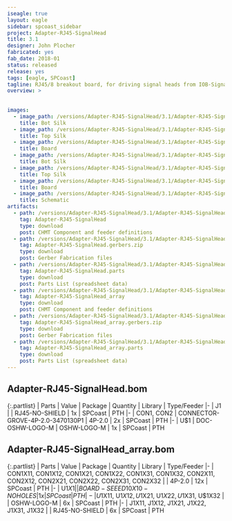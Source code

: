 ```yaml
---
iseagle: true
layout: eagle
sidebar: spcoast_sidebar
project: Adapter-RJ45-SignalHead
title: 3.1
designer: John Plocher
fabricated: yes
fab_date: 2018-01
status: released
release: yes
tags: [eagle, SPCoast]
tagline: RJ45/8 breakout board, for driving signal heads from IOB-Signal
overview: >
    
    
images:
  - image_path: /versions/Adapter-RJ45-SignalHead/3.1/Adapter-RJ45-SignalHead-3.1.bot.brd.png
    title: Bot Silk
  - image_path: /versions/Adapter-RJ45-SignalHead/3.1/Adapter-RJ45-SignalHead-3.1.top.brd.png
    title: Top Silk
  - image_path: /versions/Adapter-RJ45-SignalHead/3.1/Adapter-RJ45-SignalHead-3.1.brd.png
    title: Board
  - image_path: /versions/Adapter-RJ45-SignalHead/3.1/Adapter-RJ45-SignalHead_array-3.1.bot.brd.png
    title: Bot Silk
  - image_path: /versions/Adapter-RJ45-SignalHead/3.1/Adapter-RJ45-SignalHead_array-3.1.top.brd.png
    title: Top Silk
  - image_path: /versions/Adapter-RJ45-SignalHead/3.1/Adapter-RJ45-SignalHead_array-3.1.brd.png
    title: Board
  - image_path: /versions/Adapter-RJ45-SignalHead/3.1/Adapter-RJ45-SignalHead-3.1.sch.png
    title: Schematic
artifacts:
  - path: /versions/Adapter-RJ45-SignalHead/3.1/Adapter-RJ45-SignalHead-3.1.dpv
    tag: Adapter-RJ45-SignalHead
    type: download
    post: CHMT Component and feeder definitions
  - path: /versions/Adapter-RJ45-SignalHead/3.1/Adapter-RJ45-SignalHead-3.1.gerbers.zip
    tag: Adapter-RJ45-SignalHead.gerbers.zip
    type: download
    post: Gerber Fabrication files
  - path: /versions/Adapter-RJ45-SignalHead/3.1/Adapter-RJ45-SignalHead-3.1.parts.csv
    tag: Adapter-RJ45-SignalHead.parts
    type: download
    post: Parts List (spreadsheet data)
  - path: /versions/Adapter-RJ45-SignalHead/3.1/Adapter-RJ45-SignalHead_array-3.1.dpv
    tag: Adapter-RJ45-SignalHead_array
    type: download
    post: CHMT Component and feeder definitions
  - path: /versions/Adapter-RJ45-SignalHead/3.1/Adapter-RJ45-SignalHead_array-3.1.gerbers.zip
    tag: Adapter-RJ45-SignalHead_array.gerbers.zip
    type: download
    post: Gerber Fabrication files
  - path: /versions/Adapter-RJ45-SignalHead/3.1/Adapter-RJ45-SignalHead_array-3.1.parts.csv
    tag: Adapter-RJ45-SignalHead_array.parts
    type: download
    post: Parts List (spreadsheet data)
---
```


## Adapter-RJ45-SignalHead.bom

{:.partlist}
| Parts | Value | Package | Quantity | Library | Type/Feeder
|-
| J1 |  | RJ45-NO-SHIELD | 1x | SPCoast | PTH
|-
| CON1, CON2 | CONNECTOR-GROVE-4P-2.0-3470130P1 | 4P-2.0 | 2x | SPCoast | PTH
|-
| U$1 | DOC-OSHW-LOGO-M | OSHW-LOGO-M | 1x | SPCoast | PTH

## Adapter-RJ45-SignalHead_array.bom

{:.partlist}
| Parts | Value | Package | Quantity | Library | Type/Feeder
|-
| CON1X11, CON1X12, CON1X21, CON1X22, CON1X31, CON1X32, CON2X11, CON2X12, CON2X21, CON2X22, CON2X31, CON2X32 |  | 4P-2.0 | 12x | SPCoast | PTH
|-
| U$1X1 |  | BOARD-SEEED10X10-NOHOLES | 1x | SPCoast | PTH
|-
| U$1X11, U$1X12, U$1X21, U$1X22, U$1X31, U$1X32 |  | OSHW-LOGO-M | 6x | SPCoast | PTH
|-
| J1X11, J1X12, J1X21, J1X22, J1X31, J1X32 |  | RJ45-NO-SHIELD | 6x | SPCoast | PTH
